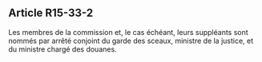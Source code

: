 Article R15-33-2
----
Les membres de la commission et, le cas échéant, leurs suppléants sont nommés
par arrêté conjoint du garde des sceaux, ministre de la justice, et du ministre
chargé des douanes.
